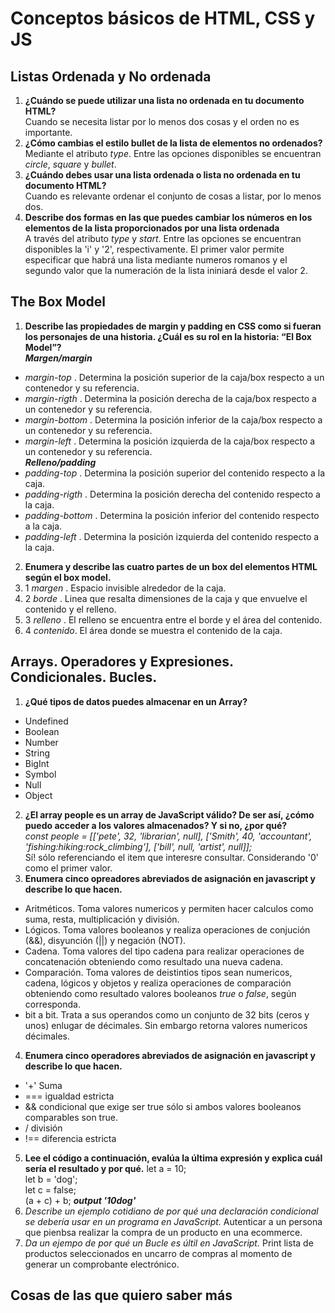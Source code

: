 # Conceptos básicos de HTML, CSS y JS
## Listas Ordenada y No ordenada
1. **¿Cuándo se puede utilizar una lista no ordenada en tu documento HTML?**  
Cuando se necesita listar por lo menos dos cosas y el orden no es importante.  
2. **¿Cómo cambias el estilo bullet de la lista de elementos no ordenados?**  
Mediante el atributo *type*. Entre las opciones disponibles se encuentran *circle*, *square* y *bullet*.  
3. **¿Cuándo debes usar una lista ordenada o lista no ordenada en tu documento HTML?**  
Cuando es relevante ordenar el conjunto de cosas a listar, por lo menos dos.  
4. **Describe dos formas en las que puedes cambiar los números en los elementos de la lista proporcionados por una lista ordenada**  
A través del atributo *type* y *start*. Entre las opciones se encuentran disponibles la 'i' y '2', respectivamente. El primer valor permite especificar que habrá una lista mediante numeros romanos y el segundo valor que la numeración de la lista ininiará desde el valor 2.
## The Box Model
1. **Describe las propiedades de margin y padding en CSS como si fueran los personajes de una historia. ¿Cuál es su rol en la historia: “El Box Model”?**  
***Margen/margin***
+ *margin-top* . Determina la posición superior de la caja/box respecto a un contenedor y su referencia.  
+ *margin-rigth* . Determina la posición derecha de la caja/box respecto a un contenedor y su referencia.  
+ *margin-bottom* . Determina la posición inferior de la caja/box respecto a un contenedor y su referencia.  
+ *margin-left* . Determina la posición izquierda de la caja/box respecto a un contenedor y su referencia.  
***Relleno/padding***
+ *padding-top* . Determina la posición superior del contenido respecto a la caja.  
+ *padding-rigth* . Determina la posición derecha del contenido respecto a la caja.  
+ *padding-bottom* . Determina la posición inferior del contenido respecto a la caja.  
+ *padding-left* . Determina la posición izquierda del contenido respecto a la caja.  
2. **Enumera y describe las cuatro partes de un box del elementos HTML según el box model.**  
2. 1 *margen* . Espacio invisible alrededor de la caja.  
2. 2 *borde* . Linea que resalta dimensiones de la caja y que envuelve el contenido y el relleno.  
2. 3 *relleno* . El relleno se encuentra entre el borde y el área del contenido.  
2. 4 *contenido*. El área donde se muestra el contenido de la caja.  
## Arrays. Operadores y Expresiones. Condicionales. Bucles.
1. **¿Qué tipos de datos puedes almacenar en un Array?**  
+ Undefined  
+ Boolean  
+ Number  
+ String  
+ BigInt  
+ Symbol  
+ Null  
+ Object  
2. **¿El array people es un array de JavaScript válido? De ser así, ¿cómo puedo acceder a los valores almacenados? Y si no, ¿por qué?**  
*const people = [['pete', 32, 'librarian', null], ['Smith', 40, 'accountant', 'fishing:hiking:rock_climbing'], ['bill', null, 'artist', null]];*  
Sí! sólo referenciando el item que interesre consultar. Considerando '0' como el primer valor.  
3. **Enumera cinco opreadores abreviados de asignación en javascript y describe lo que hacen.**
+ Aritméticos. Toma valores numericos y permiten hacer calculos como suma, resta, multiplicación y división.  
+ Lógicos. Toma valores booleanos y realiza operaciones de conjución (&&), disyunción (||) y negación (NOT).  
+ Cadena. Toma valores del tipo cadena para realizar operaciones de concatenación obteniendo como resultado una nueva cadena.  
+ Comparación. Toma valores de deistintios tipos sean numericos, cadena, lógicos y objetos y realiza operaciones de comparación obteniendo como resultado valores booleanos *true* o *false*, según corresponda.
+ bit a bit. Trata a sus operandos como un conjunto de 32 bits (ceros y unos) enlugar de décimales. Sin embargo retorna valores numericos décimales.  
4. **Enumera cinco operadores abreviados de asignación en javascript y describe lo que hacen.**  
+ '+' Suma  
+ === igualdad estricta  
+ && condicional que exige ser true sólo si ambos valores booleanos comparables son true.  
+ / división  
+ !== diferencia estricta  
5. **Lee el código a continuación, evalúa la última expresión y explica cuál sería el resultado y por qué.**
let a = 10;  
let b = 'dog';  
let c = false;  
(a + c) + b;
***output '10dog'***
6. *Describe un ejemplo cotidiano de por qué una declaración condicional se debería usar en un programa en JavaScript.*
Autenticar a un persona que pienbsa realizar la compra de un producto en una ecommerce.
7. *Da un ejempo de por qué un Bucle es últil en JavaScript.*
Print lista de productos seleccionados en uncarro de compras al momento de generar un comprobante electrónico.
## Cosas de las que quiero saber más
